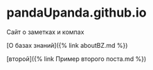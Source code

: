 # pandaUpanda.github.io

Сайт о заметках и компах

[О базах знаний]({% link aboutBZ.md %})

[второй]({% link Пример второго поста.md %})

